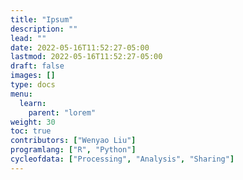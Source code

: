 ```yaml
---
title: "Ipsum"
description: ""
lead: ""
date: 2022-05-16T11:52:27-05:00
lastmod: 2022-05-16T11:52:27-05:00
draft: false
images: []
type: docs
menu:
  learn:
    parent: "lorem"
weight: 30
toc: true
contributors: ["Wenyao Liu"]
programlang: ["R", "Python"]
cycleofdata: ["Processing", "Analysis", "Sharing"]
---
```

